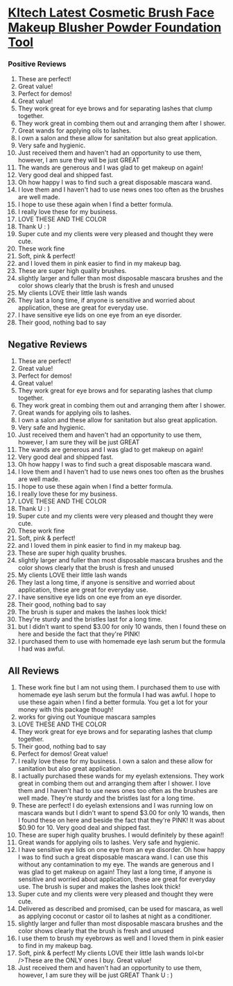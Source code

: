 # [Kltech Latest Cosmetic Brush Face Makeup Blusher Powder Foundation Tool](https://products.checkmycream.com/products/Kltech-Latest-Cosmetic-Brush-Face-Makeup-Blusher-Powder-Foundation-Tool.html)

### Positive Reviews

<ol>
      <li>These are perfect!</li>
      <li>Great value!</li>
      <li>Perfect for demos!</li>
      <li>Great value!</li>
      <li>They work great for eye brows and for separating lashes that clump together.</li>
      <li>They work great in combing them out and arranging them after I shower.</li>
      <li>Great wands for applying oils to lashes.</li>
      <li>I own a salon and these allow for sanitation but also great application.</li>
      <li>Very safe and hygienic.</li>
      <li>Just received them and haven&#x27;t had an opportunity to use them, however, I am sure they will be just GREAT  </li>
      <li>The wands are generous and I was glad to get makeup on again!</li>
      <li>Very good deal and shipped fast.</li>
      <li>Oh how happy I was to find such a great disposable mascara wand.</li>
      <li>I love them and I haven&#x27;t had to use news ones too often as the brushes are well made.</li>
      <li>I hope to use these again when I find a better formula.</li>
      <li>I really love these for my business.</li>
      <li>LOVE THESE AND THE COLOR</li>
      <li>Thank U  : )</li>
      <li>Super cute and my clients were very pleased and thought they were cute.</li>
      <li>These work fine</li>
      <li>Soft, pink &amp; perfect!</li>
      <li>and I loved them in pink easier to find in my makeup bag.</li>
      <li>These are super high quality brushes.  </li>
      <li>slightly larger and fuller than most disposable mascara brushes and the color shows clearly that the brush is fresh and unused</li>
      <li>My clients LOVE their little lash wands</li>
      <li>They last a long time, if anyone is sensitive and worried about application, these are great for everyday use.</li>
      <li>I have sensitive eye lids on one eye from an eye disorder.</li>
      <li>Their good, nothing bad to say</li>
</ol>


<h2>Negative Reviews</h2>
<ol>
<li> These are perfect!</li>
<li> Great value!</li>
<li> Perfect for demos!</li>
<li> Great value!</li>
<li> They work great for eye brows and for separating lashes that clump together.</li>
<li> They work great in combing them out and arranging them after I shower.</li>
<li> Great wands for applying oils to lashes.</li>
<li> I own a salon and these allow for sanitation but also great application.</li>
<li> Very safe and hygienic.</li>
<li> Just received them and haven&#x27;t had an opportunity to use them, however, I am sure they will be just GREAT  </li>
<li> The wands are generous and I was glad to get makeup on again!</li>
<li> Very good deal and shipped fast.</li>
<li> Oh how happy I was to find such a great disposable mascara wand.</li>
<li> I love them and I haven&#x27;t had to use news ones too often as the brushes are well made.</li>
<li> I hope to use these again when I find a better formula.</li>
<li> I really love these for my business.</li>
<li> LOVE THESE AND THE COLOR</li>
<li> Thank U  : )</li>
<li> Super cute and my clients were very pleased and thought they were cute.</li>
<li> These work fine</li>
<li> Soft, pink &amp; perfect!</li>
<li> and I loved them in pink easier to find in my makeup bag.</li>
<li> These are super high quality brushes.  </li>
<li> slightly larger and fuller than most disposable mascara brushes and the color shows clearly that the brush is fresh and unused</li>
<li> My clients LOVE their little lash wands</li>
<li> They last a long time, if anyone is sensitive and worried about application, these are great for everyday use.</li>
<li> I have sensitive eye lids on one eye from an eye disorder.</li>
<li> Their good, nothing bad to say</li>
<li> The brush is super and makes the lashes look thick!</li>
<li> They&#x27;re sturdy and the bristles last for a long time.</li>
<li> but I didn&#x27;t want to spend $3.00 for only 10 wands, then I found these on here and beside the fact that they&#x27;re PINK!</li>
<li> I purchased them to use with homemade eye lash serum but the formula I had was awful.</li>
</ol>

<h2>All Reviews</h2>

<ol>
    <li> These work fine but I am not using them. I purchased them to use with homemade eye lash serum but the formula I had was awful. I hope to use these again when I find a better formula. You get a lot for your money with this package though!</li>
    <li> works for giving out Younique mascara samples</li>
    <li> LOVE THESE AND THE COLOR</li>
    <li> They work great for eye brows and for separating lashes that clump together.</li>
    <li> Their good, nothing bad to say</li>
    <li> Perfect for demos! Great value!</li>
    <li> I really love these for my business. I own a salon and these allow for sanitation but also great application.</li>
    <li> I actually purchased these wands for my eyelash extensions. They work great in combing them out and arranging them after I shower. I love them and I haven&#x27;t had to use news ones too often as the brushes are well made. They&#x27;re sturdy and the bristles last for a long time.</li>
    <li> These are perfect! I do eyelash extensions and I was running low on mascara wands but I didn&#x27;t want to spend $3.00 for only 10 wands, then I found these on here and beside the fact that they&#x27;re PINK! It was about $0.90 for 10. Very good deal and shipped fast.</li>
    <li> These are super high quality brushes.  I would definitely by these again!!</li>
    <li> Great wands for applying oils to lashes. Very safe and hygienic.</li>
    <li> I have sensitive eye lids on one eye from an eye disorder. Oh how happy I was to find such a great disposable mascara wand. I can use this without any contamination to my eye. The wands are generous and I was glad to get makeup on again! They last a long time, if anyone is sensitive and worried about application, these are great for everyday use. The brush is super and makes the lashes look thick!</li>
    <li> Super cute and my clients were very pleased and thought they were cute.</li>
    <li> Delivered as described and promised, can be used for mascara, as well as applying coconut or castor oil to lashes at night as a conditioner.</li>
    <li> slightly larger and fuller than most disposable mascara brushes and the color shows clearly that the brush is fresh and unused</li>
    <li> I use them to brush my eyebrows as well and I loved them in pink easier to find in my makeup bag.</li>
    <li> Soft, pink &amp; perfect! My clients LOVE their little lash wands lol&lt;br /&gt;These are the ONLY ones I buy. Great value!</li>
    <li> Just received them and haven&#x27;t had an opportunity to use them, however, I am sure they will be just GREAT  Thank U  : )</li>
</ol>




